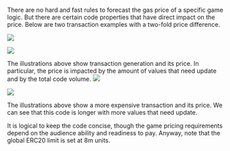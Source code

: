 There are no hard and fast rules to forecast the gas price of a specific game logic. But there are certain code properties that have direct impact on the price. Below are two transaction examples with a two-fold price difference.

![](https://github.com/DaoCasino/Documentation/Images/transaction1.jpg)

![](https://github.com/DaoCasino/Documentation/Images/gas_small.jpg)

The illustrations above show transaction generation and its price. In particular, the price is impacted by the amount of values that need update and by the total code volume.
![](https://github.com/DaoCasino/Documentation/Images/transaction2.jpg)

![](htthttps://github.com/DaoCasino/Documentation/Images/gas_more.jpg)

The illustrations above show a more expensive transaction and its price. We can see that this code is longer with more values that need update.

It is logical to keep the code concise, though the game pricing requirements depend on the audience ability and readiness to pay. Anyway, note that the global ERC20 limit is set at 8m units.

